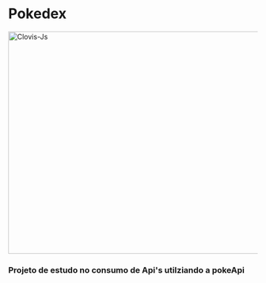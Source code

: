 # Pokedex

<img align="center" alt="Clovis-Js" height="450" width="700" src="https://uploaddeimagens.com.br/images/004/424/854/full/pokedex.png?1681162913">

### Projeto de estudo no consumo de Api's utilziando a pokeApi
